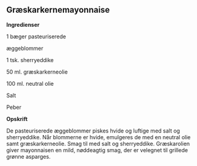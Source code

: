 ## Græskarkernemayonnaise

**Ingredienser**

1 bæger pasteuriserede

æggeblommer

1 tsk. sherryeddike

50 ml. græskarkerneolie

100 ml. neutral olie

Salt

Peber

**Opskrift**

De pasteuriserede æggeblommer piskes hvide og luftige med salt og
sherryeddike. Når blommerne er hvide, emulgeres de med en neutral olie
samt græskarkerneolie. Smag til med salt og sherryeddike. Græskarolien
giver mayonnaisen en mild, nøddeagtig smag, der er velegnet til grillede
grønne asparges.

